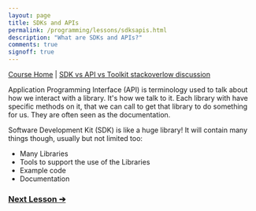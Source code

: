 ```yaml
---
layout: page
title: SDKs and APIs
permalink: /programming/lessons/sdksapis.html
description: "What are SDKs and APIs?"
comments: true
signoff: true
---
```

[Course Home](../course) \| [SDK vs API vs Toolkit stackoverlow discussion](https://stackoverflow.com/questions/8772746/difference-between-framework-vs-library-vs-ide-vs-api-vs-sdk-vs-toolkits)

Application Programming Interface (API) is terminology used to talk about how we interact with a library. It's how we talk to it. Each library with have specific methods on it, that we can call to get that library to do something for us. They are often seen as the documentation. 

Software Development Kit (SDK) is like a huge library! It will contain many things though, usually but not limited too:
* Many Libraries
* Tools to support the use of the Libraries
* Example code
* Documentation

### [Next Lesson &#10132;](../lessons/versioncontrol)